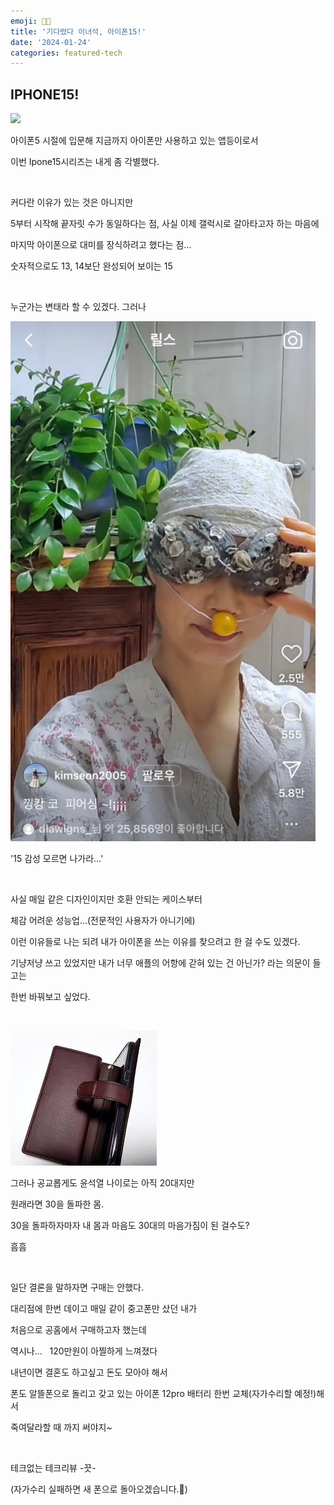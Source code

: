 ```yaml
---
emoji: 🧑‍💻
title: '기다렸다 이녀석, 아이폰15!'
date: '2024-01-24'
categories: featured-tech
---
```


## IPHONE15!

![](iphone15.jpg)

아이폰5 시절에 입문해 지금까지 아이폰만 사용하고 있는 앱등이로서

이번 Ipone15시리즈는 내게 좀 각별했다.

&nbsp;

커다란 이유가 있는 것은 아니지만

5부터 시작해 끝자릿 수가 동일하다는 점, 사실 이제 갤럭시로 갈아타고자 하는 마음에

마지막 아이폰으로 대미를 장식하려고 했다는 점...

숫자적으로도 13, 14보단 완성되어 보이는 15

&nbsp;

누군가는 변태라 할 수 있겠다. 그러나

![](seon.jpeg)

'15 감성 모르면 나가라...'

&nbsp;

사실 매일 같은 디자인이지만 호환 안되는 케이스부터

체감 어려운 성능업...(전문적인 사용자가 아니기에)

이런 이유들로 나는 되려 내가 아이폰을 쓰는 이유를 찾으려고 한 걸 수도 있겠다.

기냥저냥 쓰고 있었지만 내가 너무 애플의 어항에 갇혀 있는 건 아닌가? 라는 의문이 들고는

한번 바꿔보고 싶었다.

&nbsp;

![](walletcase.jpeg)

그러나 공교롭게도 윤석열 나이로는 아직 20대지만

원래라면 30을 돌파한 몸.

30을 돌파하자마자 내 몸과 마음도 30대의 마음가짐이 된 걸수도?

흠흠

&nbsp;

일단 결론을 말하자면 구매는 안했다.

대리점에 한번 데이고 매일 같이 중고폰만 샀던 내가

처음으로 공홈에서 구매하고자 했는데 

역시나...
&nbsp;
120만원이 아찔하게 느껴졌다
&nbsp;

내년이면 결혼도 하고싶고 돈도 모아야 해서 

폰도 알뜰폰으로 돌리고 갖고 있는 아이폰 12pro 배터리 한번 교체(자가수리할 예정!)해서

죽여달라할 때 까지 써야지~

&nbsp;

테크없는 테크리뷰 
-끗-

(자가수리 실패하면 새 폰으로 돌아오겠습니다.🥲)


```toc
```